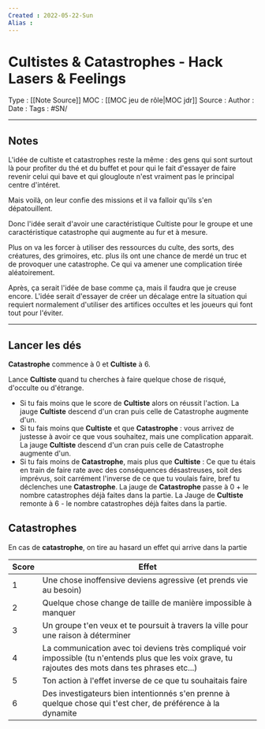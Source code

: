```yaml
---
Created : 2022-05-22-Sun
Alias :
---
```


# Cultistes & Catastrophes - Hack Lasers & Feelings

Type : [[Note Source]]
MOC : [[MOC jeu de rôle|MOC jdr]]
Source :
Author :
Date :
Tags : #SN/

***

## Notes

L'idée de cultiste et catastrophes reste la même : des gens qui sont surtout là pour profiter du thé et du buffet et pour qui le fait d'essayer de faire revenir celui qui bave et qui glougloute n'est vraiment pas le principal centre d'intéret.

Mais voilà, on leur confie des missions et il va falloir qu'ils s'en dépatouillent.

Donc l'idée serait d'avoir une caractéristique Cultiste pour le groupe et une caractéristique catastrophe qui augmente au fur et à mesure.

Plus on va les forcer à utiliser des ressources du culte, des sorts, des créatures, des grimoires, etc. plus ils ont une chance de merdé un truc et de provoquer une catastrophe. Ce qui va amener une complication tirée aléatoirement.

Après, ça serait l'idée de base comme ça, mais il faudra que je creuse encore. L'idée serait d'essayer de créer un décalage entre la situation qui requiert normalement d'utiliser des artifices occultes et les joueurs qui font tout pour l'éviter.

***

## Lancer les dés

**Catastrophe** commence à 0 et **Cultiste** à 6.

Lance **Cultiste** quand tu cherches à faire quelque chose de risqué, d'occulte ou d'étrange.

- Si tu fais moins que le score de **Cultiste** alors on réussit l'action. La jauge **Cultiste** descend d'un cran puis celle de Catastrophe augmente d'un.
- Si tu fais moins que **Cultiste** et que **Catastrophe** : vous arrivez de justesse à avoir ce que vous souhaitez, mais une complication apparait. La jauge **Cultiste** descend d'un cran puis celle de Catastrophe augmente d'un.
- Si tu fais moins de **Catastrophe**, mais plus que **Cultiste** : Ce que tu étais en train de faire rate avec des conséquences désastreuses, soit des imprévus, soit carrément l'inverse de ce que tu voulais faire, bref tu déclenches une **Catastrophe**. La jauge de **Catastrophe** passe à 0 + le nombre catastrophes déjà faites dans la partie. La Jauge de **Cultiste** remonte à 6 - le nombre catastrophes déjà faites dans la partie.

## Catastrophes

En cas de **catastrophe**, on tire au hasard un effet qui arrive dans la partie

| Score | Effet                                                                                                                                                 |
| ----- | ----------------------------------------------------------------------------------------------------------------------------------------------------- |
| 1     | Une chose inoffensive deviens agressive (et prends vie au besoin)                                                                                     |
| 2     | Quelque chose change de taille de manière impossible à manquer                                                                                        |
| 3     | Un groupe t'en veux et te poursuit à travers la ville pour une raison à déterminer                                                                    |
| 4     | La communication avec toi deviens très compliqué voir impossible (tu n'entends plus que les voix grave, tu rajoutes des mots dans tes phrases etc...) |
| 5     | Ton action à l'effet inverse de ce que tu souhaitais faire                                                                                            |
| 6     | Des investigateurs bien intentionnés s'en prenne à quelque chose qui t'est cher, de préférence à la dynamite                                          |
